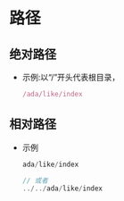 # 路径

## 绝对路径

+ 示例:以“/”开头代表根目录，

  ```js
  /ada/like/index
  ```

## 相对路径

+ 示例

  ```js
  ada/like/index

  // 或者
  ../../ada/like/index
  ```
